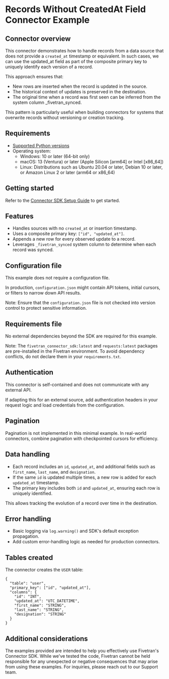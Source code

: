# Records Without CreatedAt Field Connector Example

## Connector overview
This connector demonstrates how to handle records from a data source that does not provide a `created_at` timestamp or equivalent. In such cases, we can use the updated_at field as part of the composite primary key to uniquely identify each version of a record.

This approach ensures that:
- New rows are inserted when the record is updated in the source.
- The historical context of updates is preserved in the destination.
- The original time when a record was first seen can be inferred from the system column _fivetran_synced.

This pattern is particularly useful when building connectors for systems that overwrite records without versioning or creation tracking.


## Requirements
- [Supported Python versions](https://github.com/fivetran/fivetran_connector_sdk/blob/main/README.md#requirements)   
- Operating system:
  - Windows: 10 or later (64-bit only)
  - macOS: 13 (Ventura) or later (Apple Silicon [arm64] or Intel [x86_64])
  - Linux: Distributions such as Ubuntu 20.04 or later, Debian 10 or later, or Amazon Linux 2 or later (arm64 or x86_64)


## Getting started
Refer to the [Connector SDK Setup Guide](https://fivetran.com/docs/connectors/connector-sdk/setup-guide) to get started.


## Features
- Handles sources with no `created_at` or insertion timestamp.
- Uses a composite primary key: `["id", "updated_at"]`.
- Appends a new row for every observed update to a record.
- Leverages `_fivetran_synced` system column to determine when each record was synced.


## Configuration file
This example does not require a configuration file.

In production, `configuration.json` might contain API tokens, initial cursors, or filters to narrow down API results.

Note: Ensure that the `configuration.json` file is not checked into version control to protect sensitive information.


## Requirements file
No external dependencies beyond the SDK are required for this example.

Note: The `fivetran_connector_sdk:latest` and `requests:latest` packages are pre-installed in the Fivetran environment. To avoid dependency conflicts, do not declare them in your `requirements.txt`.


## Authentication
This connector is self-contained and does not communicate with any external API.

If adapting this for an external source, add authentication headers in your request logic and load credentials from the configuration.


## Pagination
Pagination is not implemented in this minimal example. In real-world connectors, combine pagination with checkpointed cursors for efficiency.


## Data handling
- Each record includes an `id`, `updated_at`, and additional fields such as `first_name`, `last_name`, and `designation`.
- If the same `id` is updated multiple times, a new row is added for each `updated_at` timestamp.
- The primary key includes both `id` and `updated_at`, ensuring each row is uniquely identified.

This allows tracking the evolution of a record over time in the destination.


## Error handling
- Basic logging via `log.warning()` and SDK's default exception propagation.
- Add custom error-handling logic as needed for production connectors.

## Tables created
The connector creates the `USER` table:

```
{
  "table": "user",
  "primary_key": ["id", "updated_at"],
  "columns": {
    "id": "INT",
    "updated_at": "UTC_DATETIME",
    "first_name": "STRING",
    "last_name": "STRING",
    "designation": "STRING"
  }
}
```


## Additional considerations

The examples provided are intended to help you effectively use Fivetran's Connector SDK. While we've tested the code, Fivetran cannot be held responsible for any unexpected or negative consequences that may arise from using these examples. For inquiries, please reach out to our Support team.